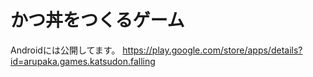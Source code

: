 # かつ丼をつくるゲーム
Androidには公開してます。
https://play.google.com/store/apps/details?id=arupaka.games.katsudon.falling
